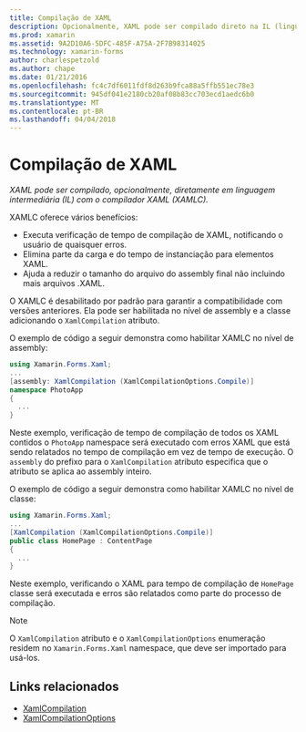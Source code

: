 ```yaml
---
title: Compilação de XAML
description: Opcionalmente, XAML pode ser compilado direto na IL (linguagem intermediária) com o compilador XAML (XAMLC).
ms.prod: xamarin
ms.assetid: 9A2D10A6-5DFC-485F-A75A-2F7B98314025
ms.technology: xamarin-forms
author: charlespetzold
ms.author: chape
ms.date: 01/21/2016
ms.openlocfilehash: fc4c7df6011fdf8d263b9fca88a5ffb551ec78e3
ms.sourcegitcommit: 945df041e2180cb20af08b83cc703ecd1aedc6b0
ms.translationtype: MT
ms.contentlocale: pt-BR
ms.lasthandoff: 04/04/2018
---
```

# <a name="xaml-compilation"></a>Compilação de XAML

_XAML pode ser compilado, opcionalmente, diretamente em linguagem intermediária (IL) com o compilador XAML (XAMLC)._

XAMLC oferece vários benefícios:

- Executa verificação de tempo de compilação de XAML, notificando o usuário de quaisquer erros.
- Elimina parte da carga e do tempo de instanciação para elementos XAML.
- Ajuda a reduzir o tamanho do arquivo do assembly final não incluindo mais arquivos .XAML.

O XAMLC é desabilitado por padrão para garantir a compatibilidade com versões anteriores. Ela pode ser habilitada no nível de assembly e a classe adicionando o `XamlCompilation` atributo.

O exemplo de código a seguir demonstra como habilitar XAMLC no nível de assembly:

```csharp
using Xamarin.Forms.Xaml;
...
[assembly: XamlCompilation (XamlCompilationOptions.Compile)]
namespace PhotoApp
{
  ...
}
```

Neste exemplo, verificação de tempo de compilação de todos os XAML contidos o `PhotoApp` namespace será executado com erros XAML que está sendo relatados no tempo de compilação em vez de tempo de execução.
O `assembly` do prefixo para o `XamlCompilation` atributo especifica que o atributo se aplica ao assembly inteiro.

O exemplo de código a seguir demonstra como habilitar XAMLC no nível de classe:

```csharp
using Xamarin.Forms.Xaml;
...
[XamlCompilation (XamlCompilationOptions.Compile)]
public class HomePage : ContentPage
{
  ...
}
```

Neste exemplo, verificando o XAML para tempo de compilação de `HomePage` classe será executada e erros são relatados como parte do processo de compilação.

> [!NOTE]
> O `XamlCompilation` atributo e o `XamlCompilationOptions` enumeração residem no `Xamarin.Forms.Xaml` namespace, que deve ser importado para usá-los.


## <a name="related-links"></a>Links relacionados

- [XamlCompilation](https://developer.xamarin.com/api/type/Xamarin.Forms.Xaml.XamlCompilationAttribute/)
- [XamlCompilationOptions](https://developer.xamarin.com/api/type/Xamarin.Forms.Xaml.XamlCompilationOptions/)
